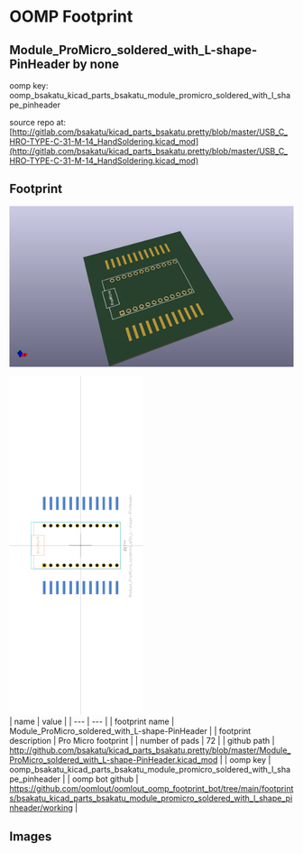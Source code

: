 # OOMP Footprint  
## Module_ProMicro_soldered_with_L-shape-PinHeader  by none  
  
oomp key: oomp_bsakatu_kicad_parts_bsakatu_module_promicro_soldered_with_l_shape_pinheader  
  
source repo at: [http://gitlab.com/bsakatu/kicad_parts_bsakatu.pretty/blob/master/USB_C_HRO-TYPE-C-31-M-14_HandSoldering.kicad_mod](http://gitlab.com/bsakatu/kicad_parts_bsakatu.pretty/blob/master/USB_C_HRO-TYPE-C-31-M-14_HandSoldering.kicad_mod)  
## Footprint  
  
[![working_kicad_pcb_3d.png](working_kicad_pcb_3d_600.png)](working_kicad_pcb_3d.png)  
  
[![working.png](working_600.png)](working.png)  
| name | value | 
| --- | --- | 
| footprint name | Module_ProMicro_soldered_with_L-shape-PinHeader | 
| footprint description | Pro Micro footprint | 
| number of pads | 72 | 
| github path | http://github.com/bsakatu/kicad_parts_bsakatu.pretty/blob/master/Module_ProMicro_soldered_with_L-shape-PinHeader.kicad_mod | 
| oomp key | oomp_bsakatu_kicad_parts_bsakatu_module_promicro_soldered_with_l_shape_pinheader | 
| oomp bot github | https://github.com/oomlout/oomlout_oomp_footprint_bot/tree/main/footprints/bsakatu_kicad_parts_bsakatu_module_promicro_soldered_with_l_shape_pinheader/working | 
## Images  
